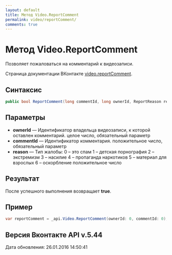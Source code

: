 ```yaml
---
layout: default
title: Метод Video.ReportComment
permalink: video/reportComment/
comments: true
---
```

# Метод Video.ReportComment
Позволяет пожаловаться на комментарий к видеозаписи.

Страница документации ВКонтакте [video.reportComment](https://vk.com/dev/video.reportComment).

## Синтаксис
``` csharp
public bool ReportComment(long commentId, long ownerId, ReportReason reason)
```

## Параметры
+ **ownerId** — Идентификатор владельца видеозаписи, к которой оставлен комментарий. целое число, обязательный параметр
+ **commentId** — Идентификатор комментария. положительное число, обязательный параметр
+ **reason** — Тип жалобы: 
0 – это спам 
1 – детская порнография 
2 – экстремизм 
3 – насилие 
4 – пропаганда наркотиков 
5 – материал для взрослых 
6 – оскорбление положительное число

## Результат
После успешного выполнения возвращает **true**.

## Пример
``` csharp
var reportComment = _api.Video.ReportComment(ownerId: 0, commentId: 0);
```

## Версия Вконтакте API v.5.44
Дата обновления: 26.01.2016 14:50:41
